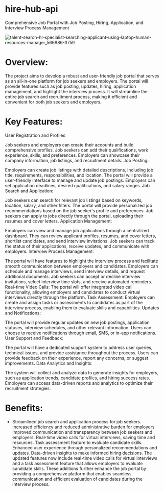 # hire-hub-api
 Comprehensive Job Portal with Job Posting, Hiring, Application, and Interview Process Management
 
![talent-search-hr-specialist-searching-applicant-using-laptop-human-resources-manager_566886-3759](https://github.com/Aplet-Technologies/hire-hub-api/assets/56709898/d268e59d-3329-4f6e-a20a-c3a557bdfc3c)

# Overview:
The project aims to develop a robust and user-friendly job portal that serves as an all-in-one platform for job seekers and employers. The portal will provide features such as job posting, updates, hiring, application management, and highlight the interview process. It will streamline the entire job search and recruitment process, making it efficient and convenient for both job seekers and employers.

# Key Features:
User Registration and Profiles:

Job seekers and employers can create their accounts and build comprehensive profiles.
Job seekers can add their qualifications, work experience, skills, and preferences.
Employers can showcase their company information, job listings, and recruitment details.
Job Posting:

Employers can create job listings with detailed descriptions, including job title, requirements, responsibilities, and location.
The portal will provide a user-friendly interface to manage and update job postings.
Employers can set application deadlines, desired qualifications, and salary ranges.
Job Search and Application:

Job seekers can search for relevant job listings based on keywords, location, salary, and other filters.
The portal will provide personalized job recommendations based on the job seeker's profile and preferences.
Job seekers can apply to jobs directly through the portal, uploading their resumes and cover letters.
Application Management:

Employers can view and manage job applications through a centralized dashboard.
They can review applicant profiles, resumes, and cover letters, shortlist candidates, and send interview invitations.
Job seekers can track the status of their applications, receive updates, and communicate with employers.
Interview Process Management:

The portal will have features to highlight the interview process and facilitate smooth communication between employers and candidates.
Employers can schedule and manage interviews, send interview details, and request additional documents.
Job seekers can accept or decline interview invitations, select interview time slots, and receive automated reminders.
Real-time Video Calls: The portal will offer integrated video call functionality, allowing employers and candidates to conduct virtual interviews directly through the platform.
Task Assessment: Employers can create and assign tasks or assessments to candidates as part of the interview process, enabling them to evaluate skills and capabilities.
Updates and Notifications:

The portal will provide regular updates on new job postings, application statuses, interview schedules, and other relevant information.
Users can choose to receive notifications through email, SMS, or in-app notifications.
User Support and Feedback:

The portal will have a dedicated support system to address user queries, technical issues, and provide assistance throughout the process.
Users can provide feedback on their experience, report any concerns, or suggest improvements.
Data Analytics and Insights:

The system will collect and analyze data to generate insights for employers, such as application trends, candidate profiles, and hiring success rates.
Employers can access data-driven reports and analytics to optimize their recruitment strategies.

# Benefits:
- Streamlined job search and application process for job seekers.
Increased efficiency and reduced administrative burden for employers.
Improved communication and transparency between job seekers and employers.
Real-time video calls for virtual interviews, saving time and resources.
Task assessment feature to evaluate candidate skills.
Enhanced user experience through personalized recommendations and updates.
Data-driven insights to make informed hiring decisions.
The updated features now include real-time video calls for virtual interviews and a task assessment feature that allows employers to evaluate candidate skills. These additions further enhance the job portal by providing a comprehensive platform that enables seamless communication and efficient evaluation of candidates during the interview process.
